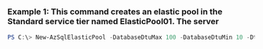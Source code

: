 ### Example 1: This command creates an elastic pool in the Standard service tier named ElasticPool01. The server
```powershell
PS C:\> New-AzSqlElasticPool -DatabaseDtuMax 100 -DatabaseDtuMin 10 -Dtu 400 -Edition GeneralPurpose -ElasticPoolName ElasticPool01 -ResourceGroupName ResourceGroup01 -ServerName Server01
```

